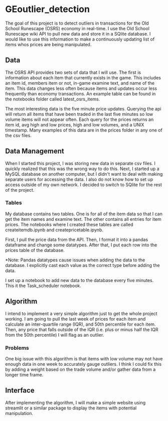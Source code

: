# GEoutlier_detection

The goal of this project is to detect outliers in transactions for the Old School Runescape (OSRS) economy in real-time. I use the Old School Runescape wiki API to pull new data and store it in a SQlite database. I would like to use this information to make a continuously updating list of items whos prices are being manipulated. 

## Data
The OSRS API provides two sets of data that I will use. The first is information about each item that currently exists in the game. This includes an item id, members item or not, in-game examine text, and name of the item. This data changes less often because items and updates occur less frequently than economy transactions. An example table can be found in the notebooks folder called latest_osrs_items.

The most interesting data is the five minute price updates. Querying the api will return all items that have been traded in the last five minutes so low volume items will not appear often. Each query for the prices returns an item id, avg high and low prices, high and low volumes, and a UNIX timestamp. Many examples of this data are in the prices folder in any one of the csv files.


## Data Management
When I started this project, I was storing new data in separate csv files. I quickly realized that this was the wrong way to do this. Next, I started up a MySQL database on another computer, but I didn't want to deal with making separate users for accessing the data. I also do not know how to set up access outside of my own network. I decided to switch to SQlite for the rest of the project.

### Tables
My database contains two tables. One is for all of the item data so that I can get the item names and examine text. The other contains all entries for item prices. The notebooks where I created these tables are called createitemdb.ipynb and createpricetable.ipynb.

First, I pull the price data from the API. Then, I format it into a pandas dataframe and change some datatypes. After that, I put each row into the prices table of the database.

*Note: Pandas datatypes cause issues when adding the data to the database. I explicitly cast each value as the correct type before adding the data.

I set up a notebook to add new data to the database every five minutes. This it the Task_scheduler notebook.

## Algorithm

I intend to implement a very simple algorithm just to get the whole project working. I am going to pull the last week of prices for each item and calculate an inter-quartile range (IQR), and 50th percentile for each item. Then, any price that falls outside of the IQR (i.e. plus or minus half the IQR from the 50th percentile) I will flag as an outlier.

### Problems
One big issue with this algorithm is that items with low volume may not have enough data in one week to accurately gauge outliers. I think I could fix this by adding a weight based on the trade volume and/or gather data from a longer time frame.

## Interface
After implementing the algorithm, I will make a simple website using streamlit or a similar package to display the items with potential manipulation.

